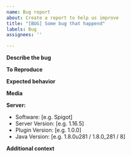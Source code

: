 ```yaml
---
name: Bug report
about: Create a report to help us improve
title: "[BUG] Some bug that happend"
labels: Bug
assignees: ''

---
```


**Describe the bug**
<!-- A clear and concise description of what the bug is. -->

**To Reproduce**
<!-- 
Steps to reproduce the behavior:
1. Go to '...'
2. Click on '....'
3. Scroll down to '....'
4. See error
-->

**Expected behavior**
<!-- A clear and concise description of what you expected to happen. -->

**Media**
<!-- If applicable, add screenshots, logs or a video to help explain your problem. -->

**Server:**
<!-- please complete the following information -->
 - Software: [e.g. Spigot]
 - Server Version: [e.g. 1.16.5]
 - Plugin Version: [e.g. 1.0.0]
 - Java Version: [e.g. 1.8.0u281 / 1.8.0_281 / 8]

**Additional context**
<!-- Add any other context about the problem here. -->
